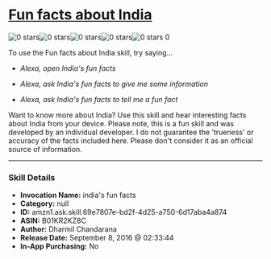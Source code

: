# [Fun facts about India](http://alexa.amazon.com/#skills/amzn1.ask.skill.69e7807e-bd2f-4d25-a750-6d17aba4a874)
![0 stars](../../images/ic_star_border_black_18dp_1x.png)![0 stars](../../images/ic_star_border_black_18dp_1x.png)![0 stars](../../images/ic_star_border_black_18dp_1x.png)![0 stars](../../images/ic_star_border_black_18dp_1x.png)![0 stars](../../images/ic_star_border_black_18dp_1x.png) 0

To use the Fun facts about India skill, try saying...

* *Alexa, open India's fun facts*

* *Alexa, ask India's fun facts to give me some information*

* *Alexa, ask India's fun facts to tell me a fun fact*

Want to know more about India? Use this skill and hear interesting facts about India from your device.
Please note, this is a fun skill and was developed by an individual developer. I do not guarantee the 'trueness' or accuracy of the facts included here. Please don't consider it as an official source of information.

***

### Skill Details

* **Invocation Name:** india's fun facts
* **Category:** null
* **ID:** amzn1.ask.skill.69e7807e-bd2f-4d25-a750-6d17aba4a874
* **ASIN:** B01KR2KZ8C
* **Author:** Dharmil Chandarana
* **Release Date:** September 8, 2016 @ 02:33:44
* **In-App Purchasing:** No
